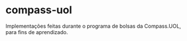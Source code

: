 # compass-uol
 Implementações feitas durante o programa de bolsas da Compass.UOL, para fins de aprendizado. 
